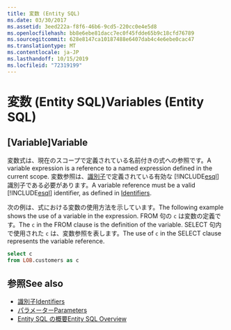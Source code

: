 ```yaml
---
title: 変数 (Entity SQL)
ms.date: 03/30/2017
ms.assetid: 3eed222a-f8f6-46b6-9cd5-220cc0e4e5d8
ms.openlocfilehash: bb8e6ebe81dacc7ec0f45fdde65b9c18cfd76789
ms.sourcegitcommit: 628e8147ca10187488e6407dab4c4e6ebe0cac47
ms.translationtype: MT
ms.contentlocale: ja-JP
ms.lasthandoff: 10/15/2019
ms.locfileid: "72319199"
---
```

# <a name="variables-entity-sql"></a><span data-ttu-id="77561-102">変数 (Entity SQL)</span><span class="sxs-lookup"><span data-stu-id="77561-102">Variables (Entity SQL)</span></span>
## <a name="variable"></a><span data-ttu-id="77561-103">[Variable]</span><span class="sxs-lookup"><span data-stu-id="77561-103">Variable</span></span>  
 <span data-ttu-id="77561-104">変数式は、現在のスコープで定義されている名前付きの式への参照です。</span><span class="sxs-lookup"><span data-stu-id="77561-104">A variable expression is a reference to a named expression defined in the current scope.</span></span> <span data-ttu-id="77561-105">変数参照は、[識別子](identifiers-entity-sql.md)で定義されている有効な [!INCLUDE[esql](../../../../../../includes/esql-md.md)] 識別子である必要があります。</span><span class="sxs-lookup"><span data-stu-id="77561-105">A variable reference must be a valid [!INCLUDE[esql](../../../../../../includes/esql-md.md)] identifier, as defined in [Identifiers](identifiers-entity-sql.md).</span></span>  
  
 <span data-ttu-id="77561-106">次の例は、式における変数の使用方法を示しています。</span><span class="sxs-lookup"><span data-stu-id="77561-106">The following example shows the use of a variable in the expression.</span></span> <span data-ttu-id="77561-107">FROM 句の `c` は変数の定義です。</span><span class="sxs-lookup"><span data-stu-id="77561-107">The `c` in the FROM clause is the definition of the variable.</span></span> <span data-ttu-id="77561-108">SELECT 句内で使用された `c` は、変数参照を表します。</span><span class="sxs-lookup"><span data-stu-id="77561-108">The use of `c` in the SELECT clause represents the variable reference.</span></span>  
  
```sql  
select c   
from LOB.customers as c  
```  
  
## <a name="see-also"></a><span data-ttu-id="77561-109">参照</span><span class="sxs-lookup"><span data-stu-id="77561-109">See also</span></span>

- [<span data-ttu-id="77561-110">識別子</span><span class="sxs-lookup"><span data-stu-id="77561-110">Identifiers</span></span>](identifiers-entity-sql.md)
- [<span data-ttu-id="77561-111">パラメーター</span><span class="sxs-lookup"><span data-stu-id="77561-111">Parameters</span></span>](parameters-entity-sql.md)
- [<span data-ttu-id="77561-112">Entity SQL の概要</span><span class="sxs-lookup"><span data-stu-id="77561-112">Entity SQL Overview</span></span>](entity-sql-overview.md)
